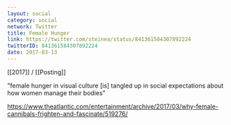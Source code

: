 ```yaml
---
layout: social
category: social
network: Twitter
title: Female Hunger
link: https://twitter.com/steinea/status/841361584307892224
twitterID: 841361584307892224
date: 2017-03-13
---
```


[[2017]] / [[Posting]]

"female hunger in visual culture [is] tangled up in social expectations about how women manage their bodies"

<https://www.theatlantic.com/entertainment/archive/2017/03/why-female-cannibals-frighten-and-fascinate/519276/>
